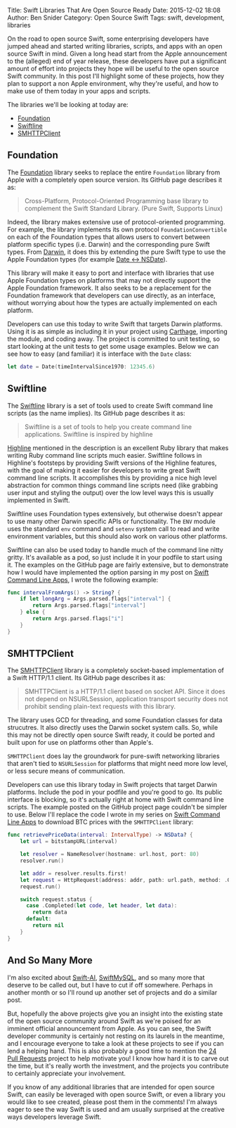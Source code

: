 Title: Swift Libraries That Are Open Source Ready
Date: 2015-12-02 18:08
Author: Ben Snider
Category: Open Source Swift
Tags: swift, development, libraries

On the road to open source Swift, some enterprising developers have jumped ahead and started writing libraries, scripts, and apps with an open source Swift in mind. Given a long head start from the Apple announcement to the (alleged) end of year release, these developers have put a significant amount of effort into projects they hope will be useful to the open source Swift community. In this post I'll highlight some of these projects, how they plan to support a non Apple environment, why they're useful, and how to make use of them today in your apps and scripts.

The libraries we'll be looking at today are:

- [Foundation](https://github.com/PureSwift/SwiftFoundation)
- [Swiftline](https://github.com/Swiftline/Swiftline)
- [SMHTTPClient](https://github.com/soutaro/SMHTTPClient)

## Foundation

The [Foundation](https://github.com/PureSwift/SwiftFoundation) library seeks to replace the entire `Foundation` library from Apple with a completely open source version. Its GitHub page describes it as:

 > Cross-Platform, Protocol-Oriented Programming base library to complement the Swift Standard Library. (Pure Swift, Supports Linux)

Indeed, the library makes extensive use of protocol-oriented programming. For example, the library implements its own protocol `FoundationConvertible` on each of the Foundation types that allows users to convert between platform specific types (i.e. Darwin) and the corresponding pure Swift types. From [Darwin](https://github.com/PureSwift/SwiftFoundation/blob/develop/Darwin%20Support/NSDate.swift), it does this by extending the pure Swift type to use the Apple Foundation types (for example [Date <-> NSDate](https://github.com/PureSwift/SwiftFoundation/blob/develop/Darwin%20Support/NSDate.swift)).

This library will make it easy to port and interface with libraries that use Apple Foundation types on platforms that may not directly support the Apple Foundation framework. It also seeks to be a replacement for the Foundation framework that developers can use directly, as an interface, without worrying about how the types are actually implemented on each platform.

Developers can use this today to write Swift that targets Darwin platforms. Using it is as simple as including it in your project using [Carthage](https://github.com/Carthage/Carthage), importing the module, and coding away. The project is committed to unit testing, so start looking at the unit tests to get some usage examples. Below we can see how to easy (and familiar) it is interface with the `Date` class:

```swift
let date = Date(timeIntervalSince1970: 12345.6)
```

## Swiftline

The [Swiftline](https://github.com/Swiftline/Swiftline) library is a set of tools used to create Swift command line scripts (as the name implies). Its GitHub page describes it as:

> Swiftline is a set of tools to help you create command line applications. Swiftline is inspired by highline

[Highline](https://github.com/JEG2/highline) mentioned in the description is an excellent Ruby library that makes writing Ruby command line scripts much easier. Swiftline follows in Highline's footsteps by providing Swift versions of the Highline features, with the goal of making it easier for developers to write great Swift command line scripts. It accomplishes this by providing a nice high level abstraction for common things command line scripts need (like grabbing user input and styling the output) over the low level ways this is usually implemented in Swift.

Swiftline uses Foundation types extensively, but otherwise doesn't appear to use many other Darwin specific APIs or functionality. The `ENV` module uses the standard `env` command and `setenv` system call to read and write environment variables, but this should also work on various other platforms.

Swiftline can also be used today to handle much of the command line nitty gritty. It's available as a pod, so just include it in your podfile to start using it. The examples on the GitHub page are fairly extensive, but to demonstrate how I would have implemented the option parsing in my post on [Swift Command Line Apps](http://www.bensnider.com/using-swift-to-make-command-line-scripts-part-1.html), I wrote the following example:

```swift
func intervalFromArgs() -> String? {
    if let longArg = Args.parsed.flags["interval"] {
        return Args.parsed.flags["interval"]
    } else {
        return Args.parsed.flags["i"]
    }
}
```

## SMHTTPClient

The [SMHTTPClient](https://github.com/soutaro/SMHTTPClient) library is a completely socket-based implementation of a Swift HTTP/1.1 client. Its GitHub page describes it as:

> SMHTTPClient is a HTTP/1.1 client based on socket API. Since it does not depend on NSURLSession, application transport security does not prohibit sending plain-text requests with this library.

The library uses GCD for threading, and some Foundation classes for data strucutres. It also directly uses the Darwin socket system calls. So, while this may not be directly open source Swift ready, it could be ported and built upon for use on platforms other than Apple's.

`SMHTTPClient` does lay the groundwork for pure-swift networking libraries that aren't tied to `NSURLSession` for platforms that might need more low level, or less secure means of communication.

Developers can use this library today in Swift projects that target Darwin platforms. Include the pod in your podfile and you're good to go. Its public interface is blocking, so it's actually right at home with Swift command line scripts. The example posted on the GitHub project page couldn't be simpler to use. Below I'll replace the code I wrote in my series on [Swift Command Line Apps](http://www.bensnider.com/using-swift-to-make-command-line-scripts-part-1.html) to download BTC prices with the `SMHTTPClient` library:

```swift
func retrievePriceData(interval: IntervalType) -> NSData? {
    let url = bitstampURL(interval)

    let resolver = NameResolver(hostname: url.host, port: 80)
    resolver.run()

    let addr = resolver.results.first!
    let request = HttpRequest(address: addr, path: url.path, method: .GET, header: [("Host": url.host)])
    request.run()

    switch request.status {
      case .Completed(let code, let header, let data):
        return data
      default:
        return nil
    }
}
```

## And So Many More

I'm also excited about [Swift-AI](https://github.com/collinhundley/Swift-AI), [SwiftMySQL](https://github.com/dsward2/SwiftMySQL), and so many more that deserve to be called out, but I have to cut if off somewhere. Perhaps in another month or so I'll round up another set of projects and do a similar post.

But, hopefully the above projects give you an insight into the existing state of the open source community around Swift as we're poised for an imminent official announcement from Apple. As you can see, the Swift developer community is certainly not resting on its laurels in the meantime, and I encourage everyone to take a look at these projects to see if you can lend a helping hand. This is also probably a good time to mention the [24 Pull Requests](http://24pullrequests.com) project to help motivate you! I know how hard it is to carve out the time, but it's really worth the investment, and the projects you contribute to certainly appreciate your involvement.

If you know of any additional libraries that are intended for open source Swift, can easily be leveraged with open source Swift, or even a library you would like to see created, please post them in the comments! I'm always eager to see the way Swift is used and am usually surprised at the creative ways developers leverage Swift.
